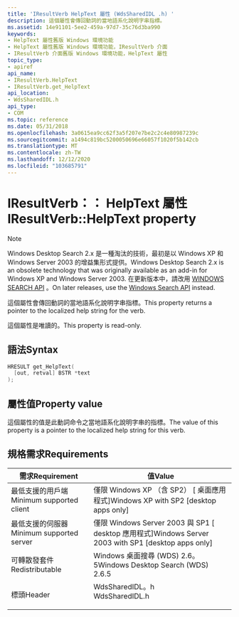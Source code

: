 ```yaml
---
title: 'IResultVerb HelpText 屬性 (WdsSharedIDL .h) '
description: 這個屬性會傳回動詞的當地語系化說明字串指標。
ms.assetid: 14e91101-5ee2-459a-97d7-35c76d3ba990
keywords:
- HelpText 屬性舊版 Windows 環境功能
- HelpText 屬性舊版 Windows 環境功能，IResultVerb 介面
- IResultVerb 介面舊版 Windows 環境功能，HelpText 屬性
topic_type:
- apiref
api_name:
- IResultVerb.HelpText
- IResultVerb.get_HelpText
api_location:
- WdsSharedIDL.h
api_type:
- COM
ms.topic: reference
ms.date: 05/31/2018
ms.openlocfilehash: 3a0615ea9cc62f3a5f207e7be2c2c4e80987239c
ms.sourcegitcommit: a1494c819bc5200050696e66057f1020f5b142cb
ms.translationtype: MT
ms.contentlocale: zh-TW
ms.lasthandoff: 12/12/2020
ms.locfileid: "103685791"
---
```

# <a name="iresultverbhelptext-property"></a><span data-ttu-id="89fb7-106">IResultVerb：： HelpText 屬性</span><span class="sxs-lookup"><span data-stu-id="89fb7-106">IResultVerb::HelpText property</span></span>

> [!NOTE]
> <span data-ttu-id="89fb7-107">Windows Desktop Search 2.x 是一種淘汰的技術，最初是以 Windows XP 和 Windows Server 2003 的增益集形式提供。</span><span class="sxs-lookup"><span data-stu-id="89fb7-107">Windows Desktop Search 2.x is an obsolete technology that was originally available as an add-in for Windows XP and Windows Server 2003.</span></span> <span data-ttu-id="89fb7-108">在更新版本中，請改用 [WINDOWS SEARCH API](../search/-search-reference-entry-page.md) 。</span><span class="sxs-lookup"><span data-stu-id="89fb7-108">On later releases, use the [Windows Search API](../search/-search-reference-entry-page.md) instead.</span></span> 

<span data-ttu-id="89fb7-109">這個屬性會傳回動詞的當地語系化說明字串指標。</span><span class="sxs-lookup"><span data-stu-id="89fb7-109">This property returns a pointer to the localized help string for the verb.</span></span>

<span data-ttu-id="89fb7-110">這個屬性是唯讀的。</span><span class="sxs-lookup"><span data-stu-id="89fb7-110">This property is read-only.</span></span>

## <a name="syntax"></a><span data-ttu-id="89fb7-111">語法</span><span class="sxs-lookup"><span data-stu-id="89fb7-111">Syntax</span></span>


```C++
HRESULT get_HelpText(
  [out, retval] BSTR *text
);
```



## <a name="property-value"></a><span data-ttu-id="89fb7-112">屬性值</span><span class="sxs-lookup"><span data-stu-id="89fb7-112">Property value</span></span>

<span data-ttu-id="89fb7-113">這個屬性的值是此動詞命令之當地語系化說明字串的指標。</span><span class="sxs-lookup"><span data-stu-id="89fb7-113">The value of this property is a pointer to the localized help string for this verb.</span></span>

## <a name="requirements"></a><span data-ttu-id="89fb7-114">規格需求</span><span class="sxs-lookup"><span data-stu-id="89fb7-114">Requirements</span></span>



| <span data-ttu-id="89fb7-115">需求</span><span class="sxs-lookup"><span data-stu-id="89fb7-115">Requirement</span></span> | <span data-ttu-id="89fb7-116">值</span><span class="sxs-lookup"><span data-stu-id="89fb7-116">Value</span></span> |
|-------------------------------------|-------------------------------------------------------------------------------------------|
| <span data-ttu-id="89fb7-117">最低支援的用戶端</span><span class="sxs-lookup"><span data-stu-id="89fb7-117">Minimum supported client</span></span><br/> | <span data-ttu-id="89fb7-118">僅限 Windows XP （含 SP2） \[ 桌面應用程式\]</span><span class="sxs-lookup"><span data-stu-id="89fb7-118">Windows XP with SP2 \[desktop apps only\]</span></span><br/>                                      |
| <span data-ttu-id="89fb7-119">最低支援的伺服器</span><span class="sxs-lookup"><span data-stu-id="89fb7-119">Minimum supported server</span></span><br/> | <span data-ttu-id="89fb7-120">僅限 Windows Server 2003 與 SP1 \[ desktop 應用程式\]</span><span class="sxs-lookup"><span data-stu-id="89fb7-120">Windows Server 2003 with SP1 \[desktop apps only\]</span></span><br/>                             |
| <span data-ttu-id="89fb7-121">可轉散發套件</span><span class="sxs-lookup"><span data-stu-id="89fb7-121">Redistributable</span></span><br/>          | <span data-ttu-id="89fb7-122">Windows 桌面搜尋 (WDS) 2.6。5</span><span class="sxs-lookup"><span data-stu-id="89fb7-122">Windows Desktop Search (WDS) 2.6.5</span></span><br/>                                             |
| <span data-ttu-id="89fb7-123">標頭</span><span class="sxs-lookup"><span data-stu-id="89fb7-123">Header</span></span><br/>                   | <dl> <span data-ttu-id="89fb7-124"><dt>WdsSharedIDL。h</dt></span><span class="sxs-lookup"><span data-stu-id="89fb7-124"><dt>WdsSharedIDL.h</dt></span></span> </dl> |



 

 





